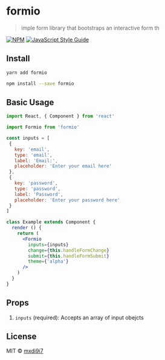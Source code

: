 # formio

> imple form library that bootstraps an interactive form th

[![NPM](https://img.shields.io/npm/v/formio.svg)](https://www.npmjs.com/package/formio) [![JavaScript Style Guide](https://img.shields.io/badge/code_style-standard-brightgreen.svg)](https://standardjs.com)

## Install

```bash
yarn add formio
```

```bash
npm install --save formio
```

## Basic Usage

```jsx
import React, { Component } from 'react'

import Formio from 'formio'

const inputs = [
 {
   key: 'email', 
   type: 'email',
   label: 'Email:',
   placeholder: 'Enter your email here'
 },
 {
   key: 'password',
   type: 'password',
   label: 'Password',
   placeholder: 'Enter your password here'
 }
]

class Example extends Component {
  render () {
    return (
      <Formio 
        inputs={inputs}
        change={this.handleFormChange}
        submit={this.handleFormSubmit}
        theme={'alpha'}
      />
    )
  }
}
```

## Props
1. `inputs` (required): Accepts an array of input obejcts 

## License

MIT © [mxdi9i7](https://github.com/mxdi9i7)
